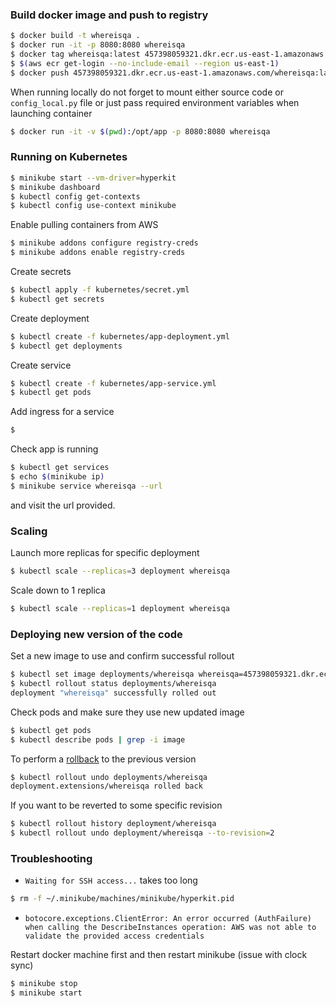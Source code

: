 ### Build docker image and push to registry

```bash
$ docker build -t whereisqa .
$ docker run -it -p 8080:8080 whereisqa
$ docker tag whereisqa:latest 457398059321.dkr.ecr.us-east-1.amazonaws.com/whereisqa:latest
$ $(aws ecr get-login --no-include-email --region us-east-1)
$ docker push 457398059321.dkr.ecr.us-east-1.amazonaws.com/whereisqa:latest
```

When running locally do not forget to mount either source code or `config_local.py` file or
just pass required environment variables when launching container

```bash
$ docker run -it -v $(pwd):/opt/app -p 8080:8080 whereisqa
```

### Running on Kubernetes

```bash
$ minikube start --vm-driver=hyperkit
$ minikube dashboard
$ kubectl config get-contexts
$ kubectl config use-context minikube
```

Enable pulling containers from AWS

```bash
$ minikube addons configure registry-creds
$ minikube addons enable registry-creds
```

Create secrets

```bash
$ kubectl apply -f kubernetes/secret.yml
$ kubectl get secrets
```

Create deployment

```bash
$ kubectl create -f kubernetes/app-deployment.yml
$ kubectl get deployments
```

Create service

```bash
$ kubectl create -f kubernetes/app-service.yml
$ kubectl get pods
```

Add ingress for a service

```bash
$ 

```

Check app is running

```bash
$ kubectl get services
$ echo $(minikube ip)
$ minikube service whereisqa --url
```

and visit the url provided.

### Scaling

Launch more replicas for specific deployment

```bash
$ kubectl scale --replicas=3 deployment whereisqa
```

Scale down to 1 replica

```bash
$ kubectl scale --replicas=1 deployment whereisqa
```

### Deploying new version of the code

Set a new image to use and confirm successful rollout 

```bash
$ kubectl set image deployments/whereisqa whereisqa=457398059321.dkr.ecr.us-east-1.amazonaws.com/whereisqa:v2
$ kubectl rollout status deployments/whereisqa
deployment "whereisqa" successfully rolled out
```

Check pods and make sure they use new updated image

```bash
$ kubectl get pods
$ kubectl describe pods | grep -i image
```

To perform a [rollback](https://kubernetes.io/docs/concepts/workloads/controllers/deployment/#rolling-back-a-deployment) 
to the previous version

```bash
$ kubectl rollout undo deployments/whereisqa
deployment.extensions/whereisqa rolled back
```

If you want to be reverted to some specific revision 
```bash
$ kubectl rollout history deployment/whereisqa
$ kubectl rollout undo deployment/whereisqa --to-revision=2
```

### Troubleshooting

* `Waiting for SSH access...` takes too long

```bash
$ rm -f ~/.minikube/machines/minikube/hyperkit.pid
```

* `botocore.exceptions.ClientError: An error occurred (AuthFailure) when calling the DescribeInstances operation: AWS was not able to validate the provided access credentials`

Restart docker machine first and then restart minikube (issue with clock sync)

```bash
$ minikube stop
$ minikube start
```
